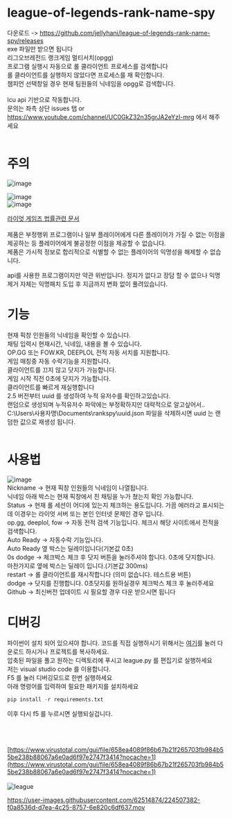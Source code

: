 # league-of-legends-rank-name-spy
다운로드 -> https://github.com/jellyhani/league-of-legends-rank-name-spy/releases <br>
exe 파일만 받으면 됩니다 <br>
리그오브레전드 랭크게임 멀티서치(opgg)<br>
프로그램 실행시 자동으로 롤 클라이언트 프로세스를 검색합니다<br>
롤 클라이언트를 실행하지 않았다면 프로세스를 재 확인합니다.<br>
챔피언 선택창일 경우 현재 팀원들의 닉네임을 opgg로 검색합니다.<br><br>
lcu api 기반으로 작동합니다.<br>
문의는 좌측 상단 issues 탭 or https://www.youtube.com/channel/UC0GkZ32n35grJA2eYzI-mrg 에서 해주세요<br>
<br>

# 주의

![image](https://github.com/jellyhani/League-of-Legends-rankgame-nickname-spy/assets/62514874/4e180f31-df03-460e-b392-fc99c11b3772)<br>

![image](https://github.com/jellyhani/League-of-Legends-rankgame-nickname-spy/assets/62514874/1adec884-db73-4df1-bfd0-e5a75f25c33c)<br>
![image](https://github.com/jellyhani/League-of-Legends-rankgame-nickname-spy/assets/62514874/d0024079-561f-4183-a035-3dd8e0e3497c)<br>

[라이엇 게임즈 법률관련 문서](https://legal.kr.riotgames.com/league/service)<br><br>
제품은 부정행위 프로그램이나 일부 플레이어에게 다른 플레이어가 가질 수 없는 이점을 제공하는 등 플레이어에게 불공정한 이점을 제공할 수 없습니다. <br>
제품은 가시적 정보로 합리적으로 식별할 수 없는 플레이어의 익명성을 해제할 수 없습니다. <br>

api를 사용한 프로그램이지만 약관 위반입니다. 정지가 없다고 장담 할 수 없으나 익명제거 자체는 익명패치 도입 후 지금까지 변화 없이 풀려있습니다.<br>


# 기능
현재 픽창 인원들의 닉네임을 확인할 수 있습니다. <br>
채팅 입력시 현재시간, 닉네임, 내용을 볼 수 있습니다. <br>
OP.GG 또는 FOW.KR, DEEPLOL 전적 자동 서치를 지원합니다. <br>
게임 매칭중 자동 수락기능을 지원합니다. <br>
클라이언트를 끄지 않고 닷지가 가능합니다. <br>
게임 시작 직전 0초에 닷지가 가능합니다. <br>
클라이언트를 빠르게 재실행합니다<br>
2.5 버전부터 uuid 를 생성하여 누적 유저수를 확인하고있습니다.<br>
랜덤으로 생성되며 누적유저수 파악에는 부정확하지만 대략적으로 알고싶어서..<br>
C:\Users\사용자명\Documents\rankspy\uuid.json 파일을 삭제하시면 uuid 는 랜덤한 값으로 재생성 됩니다.<br>
<br>
# 사용법

![image](https://github.com/jellyhani/League-of-Legends-rankgame-nickname-spy/assets/62514874/697b1658-86d8-4d00-9f6a-d29380f01388)
 <br>
Nickname -> 현재 픽창 인원들의 닉네임이 나열됩니다. <br>
닉네임 아래 박스는 현재 픽창에서 친 채팅을 누가 쳤는지 확인 가능합니다. <br>
Status -> 현재 롤 세션이 어디에 있는지 체크하는 용도입니다. 가끔 에러라고 표시되는데 이경우는 라이엇 서버 또는 본인 인터넷 문제인 경우 입니다. <br>
op.gg, deeplol, fow -> 자동 전적 검색 기능입니다. 체크시 해당 사이트에서 전적을 검색합니다. <br>
Auto Ready -> 자동수락 기능입니다. <br>
Auto Ready 옆 박스는 딜레이입니다(기본값 0초)<br>
0s dodge -> 체크박스 체크 후 닷지 버튼을 눌러주셔야 합니다. 0초에 닷지합니다. <br>
마찬가지로 옆에 박스는 딜레이 입니다.(기본값 300ms)<br>
restart -> 롤 클라이언트를 재시작합니다 (의미 없습니다. 테스트용 버튼) <br>
dodge -> 닷지를 진행합니다. 0초닷지를 원하실경우 체크박스 체크 후 눌러주세요 <br>
Github -> 최신버전 업데이트 시 필요할 경우 다운 받으시면 됩니다 <br>

# 디버깅
파이썬이 설치 되어 있으셔야 합니다.
코드를 직접 실행하시기 위해서는 [여기](https://github.com/jellyhani/League-of-Legends-rankgame-nickname-spy/archive/refs/heads/main.zip)를 눌러 다운로드 하시거나 프로젝트를 복사하세요.<br>
압축된 파일을 풀고 원하는 디렉토리에 푸시고 league.py 를 편집기로 실행하세요<br>
저는 visual studio code 를 이용합니다.<br>
F5 를 눌러 디버깅모드로 한번 실행하세요<br>
아래 명령어를 입력하여 필요한 패키지를 설치하세요<br>
```python
pip install -r requirements.txt
```
이후 다시 f5 를 누르시면 실행되실겁니다.<br><br>

<br><br>
[https://www.virustotal.com/gui/file/658ea4089f86b67b21f265703fb984b55be238b88067a6e0ad6f97e2747f3414?nocache=1](https://www.virustotal.com/gui/file/658ea4089f86b67b21f265703fb984b55be238b88067a6e0ad6f97e2747f3414?nocache=1)<br><br>
![league](https://user-images.githubusercontent.com/62514874/224506726-24066b6d-ea3c-4bc2-9c33-df4e8f32130e.PNG)<br>


https://user-images.githubusercontent.com/62514874/224507382-f0a8536d-d7ea-4c25-8757-6e820c6df637.mov



